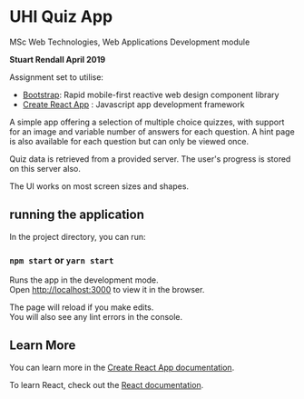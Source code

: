 # UHI Quiz App
MSc Web Technologies, Web Applications Development module

**Stuart Rendall April 2019**


Assignment set to utilise:
* [Bootstrap](https://getbootstrap.com/): Rapid mobile-first reactive web design component library
* [Create React App](https://github.com/facebook/create-react-app) : Javascript app development framework

A simple app offering a selection of multiple choice quizzes, with support for an image and variable number of answers for each question. A hint page is also available for each question but can only be viewed once.

Quiz data is retrieved from a provided server.  The user's progress is stored on this server also.

The UI works on most screen sizes and shapes.

## running the application

In the project directory, you can run:

### `npm start` or `yarn start`

Runs the app in the development mode.<br>
Open [http://localhost:3000](http://localhost:3000) to view it in the browser.

The page will reload if you make edits.<br>
You will also see any lint errors in the console.

## Learn More

You can learn more in the [Create React App documentation](https://facebook.github.io/create-react-app/docs/getting-started).

To learn React, check out the [React documentation](https://reactjs.org/).
